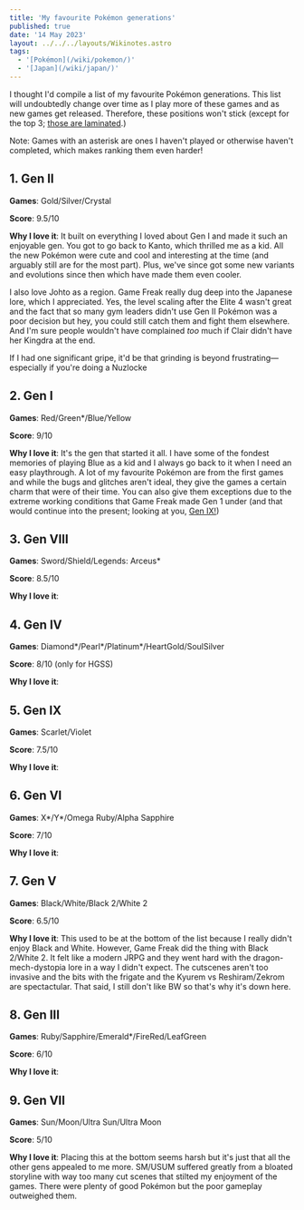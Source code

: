 ```yaml
---
title: 'My favourite Pokémon generations'
published: true
date: '14 May 2023'
layout: ../../../layouts/Wikinotes.astro
tags:
  - '[Pokémon](/wiki/pokemon/)'
  - '[Japan](/wiki/japan/)'
---
```


I thought I'd compile a list of my favourite Pokémon generations. This list will undoubtedly change over time as I play more of these games and as new games get released. Therefore, these positions won't stick (except for the top 3; [those are laminated](https://www.youtube.com/watch?v=vOWAggYhgHQ).)

Note: Games with an asterisk are ones I haven't played or otherwise haven't completed, which makes ranking them even harder!

## 1. Gen II

**Games**: Gold/Silver/Crystal

**Score**: 9.5/10

**Why I love it**: It built on everything I loved about Gen I and made it such an enjoyable gen. You got to go back to Kanto, which thrilled me as a kid. All the new Pokémon were cute and cool and interesting at the time (and arguably still are for the most part). Plus, we've since got some new variants and evolutions since then which have made them even cooler.

I also love Johto as a region. Game Freak really dug deep into the Japanese lore, which I appreciated. Yes, the level scaling after the Elite 4 wasn't great and the fact that so many gym leaders didn't use Gen II Pokémon was a poor decision but hey, you could still catch them and fight them elsewhere. And I'm sure people wouldn't have complained *too* much if Clair didn't have her Kingdra at the end.

If I had one significant gripe, it'd be that grinding is beyond frustrating&mdash;especially if you're doing a Nuzlocke

## 2. Gen I

**Games**: Red/Green*/Blue/Yellow

**Score**: 9/10

**Why I love it**: It's the gen that started it all. I have some of the fondest memories of playing Blue as a kid and I always go back to it when I need an easy playthrough. A lot of my favourite Pokémon are from the first games and while the bugs and glitches aren't ideal, they give the games a certain charm that were of their time. You can also give them exceptions due to the extreme working conditions that Game Freak made Gen 1 under (and that would continue into the present; looking at you, [Gen IX!](#6-gen-ix))

## 3. Gen VIII

**Games**: Sword/Shield/Legends: Arceus*

**Score**: 8.5/10

**Why I love it**: 

## 4. Gen IV

**Games**: Diamond*/Pearl*/Platinum*/HeartGold/SoulSilver

**Score**: 8/10 (only for HGSS)

**Why I love it**:

## 5. Gen IX 

**Games**: Scarlet/Violet

**Score**: 7.5/10

**Why I love it**:

## 6. Gen VI 

**Games**: X*/Y*/Omega Ruby/Alpha Sapphire

**Score**: 7/10

**Why I love it**: 

## 7. Gen V

**Games**: Black/White/Black 2/White 2

**Score**: 6.5/10

**Why I love it**: This used to be at the bottom of the list because I really didn't enjoy Black and White. However, Game Freak did the thing with Black 2/White 2. It felt like a modern JRPG and they went hard with the dragon-mech-dystopia lore in a way I didn't expect. The cutscenes aren't too invasive and the bits with the frigate and the Kyurem vs Reshiram/Zekrom are spectactular. That said, I still don't like BW so that's why it's down here.

## 8. Gen III

**Games**: Ruby/Sapphire/Emerald*/FireRed/LeafGreen

**Score**: 6/10

**Why I love it**:

## 9. Gen VII

**Games**: Sun/Moon/Ultra Sun/Ultra Moon

**Score**: 5/10

**Why I love it**: Placing this at the bottom seems harsh but it's just that all the other gens appealed to me more. SM/USUM suffered greatly from a bloated storyline with way too many cut scenes that stilted my enjoyment of the games. There were plenty of good Pokémon but the poor gameplay outweighed them.